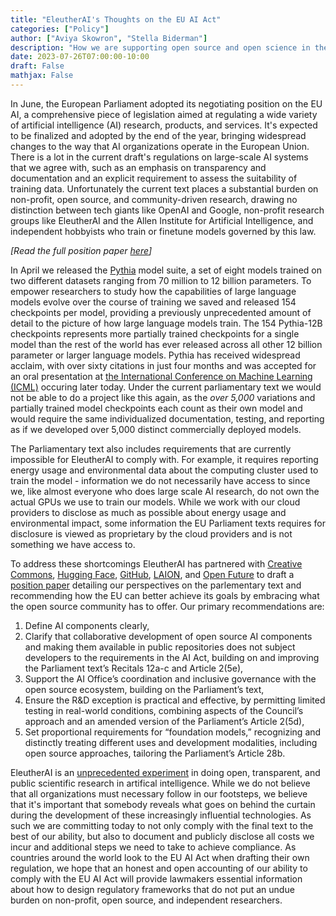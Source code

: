 ```yaml
---
title: "EleutherAI's Thoughts on the EU AI Act"
categories: ["Policy"]
author: ["Aviya Skowron", "Stella Biderman"]
description: "How we are supporting open source and open science in the EU AI Act."
date: 2023-07-26T07:00:00-10:00
draft: False
mathjax: False
---
```


In June, the European Parliament adopted its negotiating position on the EU AI, a comprehensive piece of legislation aimed at regulating a wide variety of artificial intelligence (AI) research, products, and services. It's expected to be finalized and adopted by the end of the year, bringing widespread changes to the way that AI organizations operate in the European Union. There is a lot in the current draft's regulations on large-scale AI systems that we agree with, such as an emphasis on transparency and documentation and an explicit requirement to assess the suitability of training data. Unfortunately the current text places a substantial burden on non-profit, open source, and community-driven research, drawing no distinction between tech giants like OpenAI and Google, non-profit research groups like EleutherAI and the Allen Institute for Artificial Intelligence, and independent hobbyists who train or finetune models governed by this law.

*[Read the full position paper [here](https://blog.eleuther.ai/supporting_OS_in_the_AIAct.pdf)]*

In April we released the [Pythia](https://arxiv.org/abs/2304.01373) model suite, a set of eight models trained on two different datasets
ranging from 70 million to 12 billion parameters. To empower researchers to study how the capabilities of large language models evolve over the course of training we saved and released 154 checkpoints per model, providing a previously unprecedented amount of detail to the picture of how large language models train. The 154 Pythia-12B checkpoints represents more partially trained checkpoints for a single model than the rest of the world has ever released across all other 12 billion parameter or larger language models. Pythia has received widespread acclaim, with over sixty citations in just four months and was accepted for an oral presentation at [the International Conference on Machine Learning (ICML)](https://icml.cc/) occuring later today. Under the current parliamentary text we would not be able to do a project like this again, as the *over 5,000* variations and partially trained model checkpoints each count as their own model and would require the same individualized documentation, testing, and reporting as if we developed over 5,000 distinct commercially deployed models.

The Parliamentary text also includes requirements that are currently impossible for EleutherAI to comply with. For example, it requires reporting energy usage and environmental data about the computing cluster used to train the model - information we do not necessarily have access to since we, like almost everyone who does large scale AI research, do not own the actual GPUs we use to train our models. While we work with our cloud providers to disclose as much as possible about energy usage and environmental impact, some information the EU Parliament texts requires for disclosure is viewed as proprietary by the cloud providers and is not something we have access to.

To address these shortcomings EleutherAI has partnered with [Creative Commons](https://creativecommons.org/), [Hugging Face](huggingface.co/), [GitHub](https://github.com/), [LAION](https://laion.ai/), and [Open Future](https://openfuture.ai/) to draft a [position paper](https://blog.eleuther.ai/supporting_OS_in_the_AIAct.pdf) detailing our perspectives on the parlementary text and recommending how the EU can better achieve its goals by embracing what the open source community has to offer. Our primary recommendations are:

1. Define AI components clearly,
2. Clarify that collaborative development of open source AI components and making them available in public repositories does not subject developers to the requirements in the AI Act, building on and improving the Parliament text’s Recitals 12a-c and Article 2(5e),
3. Support the AI Office’s coordination and inclusive governance with the open source ecosystem, building on the Parliament’s text,
4. Ensure the R&D exception is practical and effective, by permitting limited testing in real-world conditions, combining aspects of the Council’s approach and an amended version of the Parliament’s Article 2(5d),
5. Set proportional requirements for “foundation models,” recognizing and distinctly treating different uses and development modalities, including open source approaches, tailoring the Parliament’s Article 28b.

EleutherAI is an [unprecedented experiment](https://arxiv.org/abs/2210.06413) in doing open, transparent, and public scientific research in artifical intelligence. While we do not believe that all organizations must necessary follow in our footsteps, we believe that it's important that somebody reveals what goes on behind the curtain during the development of these increasingly influential technologies. As such we are committing today to not only comply with the final text to the best of our ability, but also to document and publicly disclose all costs we incur and additional steps we need to take to achieve compliance. As countries around the world look to the EU AI Act when drafting their own regulation, we hope that an honest and open accounting of our ability to comply with the EU AI Act will provide lawmakers essential information about how to design regulatory frameworks that do not put an undue burden on non-profit, open source, and independent researchers.
